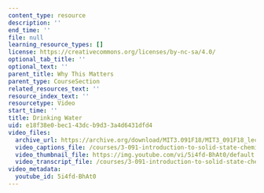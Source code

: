```yaml
---
content_type: resource
description: ''
end_time: ''
file: null
learning_resource_types: []
license: https://creativecommons.org/licenses/by-nc-sa/4.0/
optional_tab_title: ''
optional_text: ''
parent_title: Why This Matters
parent_type: CourseSection
related_resources_text: ''
resource_index_text: ''
resourcetype: Video
start_time: ''
title: Drinking Water
uid: e18f38e0-bec1-43dc-b9d3-3a4d6431dfd4
video_files:
  archive_url: https://archive.org/download/MIT3.091F18/MIT3_091F18_lec13_wtm_300k.mp4
  video_captions_file: /courses/3-091-introduction-to-solid-state-chemistry-fall-2018/5i4fd-BhAt0_captions.webvtt
  video_thumbnail_file: https://img.youtube.com/vi/5i4fd-BhAt0/default.jpg
  video_transcript_file: /courses/3-091-introduction-to-solid-state-chemistry-fall-2018/324746cde2f5fce57d964eed5028623b_5i4fd-BhAt0.pdf
video_metadata:
  youtube_id: 5i4fd-BhAt0
---
```

